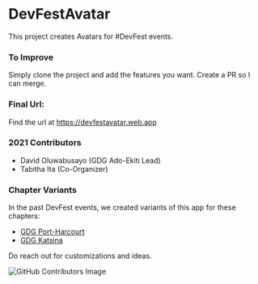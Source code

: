 # DevFestAvatar

This project creates Avatars for #DevFest events. 

### To Improve
Simply clone the project and add the features you want. Create a PR so I can merge. 

### Final Url:
Find the url at https://devfestavatar.web.app

### 2021 Contributors
* David Oluwabusayo (GDG Ado-Ekiti Lead)
* Tabitha Ita (Co-Organizer)

### Chapter Variants
In the past DevFest events, we created variants of this app for these chapters:

* [GDG Port-Harcourt](https://gdg.community.dev/gdg-port-harcourt/) 
* [GDG Katsina](https://gdg.community.dev/gdg-katsina/) 

Do reach out for customizations and ideas.


![GitHub Contributors Image](https://contrib.rocks/image?repo=fzany/DevFestAvatar)